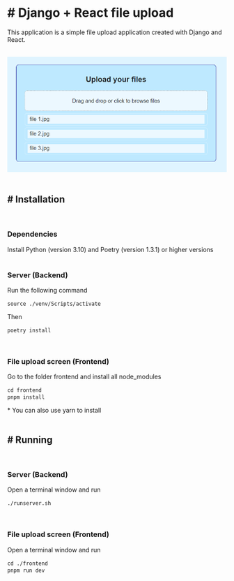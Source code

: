 # \# Django + React file upload

This application is a simple file upload application created with Django and React.
<br>
<br>

<img src="./file-upload-print-01.png" alt="File upload" />
<br>
<br>

## \# Installation
<br>

### Dependencies
Install Python (version 3.10) and Poetry (version 1.3.1) or higher versions
<br>
<br>

### Server (Backend)
Run the following command

```
source ./venv/Scripts/activate
```

Then

```
poetry install
```
<br>

### File upload screen (Frontend)

Go to the folder frontend and install all node_modules

```
cd frontend
pnpm install
```

\* You can also use yarn to install
<br>
<br>


## \# Running
<br>

### Server (Backend)
Open a terminal window and run
<br>

```
./runserver.sh
```
<br>

### File upload screen (Frontend)

Open a terminal window and run

```
cd ./frontend
pnpm run dev
```

